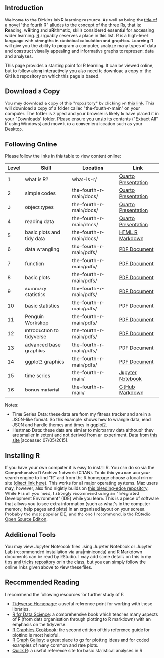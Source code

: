 ## Introduction
Welcome to the Dickins lab R learning resource. As well as being the [title of a novel](https://en.wikipedia.org/wiki/The_Fourth_%22R%22) "the fourth R" alludes to the concept of the three Rs, that is: **R**eading, w**R**iting and a**R**ithmetic, skills considered essential for accessing wider learning. [R](https://www.r-project.org) arguably deserves a place in this list. R is a high-level language with strengths in statistical calculation and graphics. Learning R will give you the ability to program a computer, analyze many types of data and construct visually appealing and informative graphs to represent data and analyses.

This page provides a starting point for R learning. It can be viewed online, but to follow along interactively you also need to download a copy of the GitHub repository on which this page is based.

## Download a Copy
You may download a copy of this "repository" by clicking on [this link](https://github.com/tethig/the-fourth-r/archive/refs/heads/main.zip). This will download a copy of a folder called "the-fourth-r-main" on your computer. The folder is zipped and your browser is likely to have placed it in your "Downloads" folder. Please ensure you unzip its contents ("Extract All" if using Windows) and move it to a convenient location such as your Desktop.

## Following Online
Please follow the links in this table to view content online:

| Level  | Skill                     | Location                | Link                                                                                   |
|--------|---------------------------|-------------------------|----------------------------------------------------------------------------------------|
| 1      | what is R?                | what-is-r/              | [Quarto Presentation](https://bendickins.net/what-is-r/)                               |
| 2      | simple codes              | the-fourth-r-main/docs/ | [Quarto Presentation](simple-codes.html)                                               |
| 3      | object types              | the-fourth-r-main/docs/ | [Quarto Presentation](object-types.html)                                               |
| 4      | reading data              | the-fourth-r-main/docs/ | [Quarto Presentation](reading-data.html)                                               |
| 5      | basic plots and tidy data | the-fourth-r-main/docs/ | [HTML R Markdown](scatter-plots.html)                                                  |
| 6      | data wrangling            | the-fourth-r-main/pdfs/ | [PDF Document](pdfs/4-data-wrangling.pdf)                                           |
| 7      | function                  | the-fourth-r-main/pdfs/ | [PDF Document](pdfs/5-functions.pdf)                                                |
| 8      | basic plots               | the-fourth-r-main/pdfs/ | [PDF Document](pdfs/6-basic-plots.pdf)                                              |
| 9      | summary statistics        | the-fourth-r-main/pdfs/ | [PDF Document](pdfs/7-summary-statistics.pdf)                                       |
| 10     | basic statistics          | the-fourth-r-main/pdfs/ | [PDF Document](pdfs/8-basic-statistics.pdf)                                         |
| 11     | Penguin Workshop          | the-fourth-r-main/pdfs/ | [PDF Document](/blob/main/pdfs/PenguinsWorkshop.pdf)                                 |
| 12     | introduction to tidyverse | the-fourth-r-main/pdfs/ | [PDF Document](pdfs/9-tidyverse-introduction.pdf)                                   |
| 13     | advanced base graphics    | the-fourth-r-main/pdfs/ | [PDF Document](pdfs/10-advanced-base-graphics.pdf)                                  |
| 14     | ggplot2 graphics          | the-fourth-r-main/pdfs/ | [PDF Document](pdfs/11-ggplot2-graphics.pdf)                                        |
| 15     | time series               | the-fourth-r-main/      | [Jupyter Notebook](https://github.com/tethig/the-fourth-r/blob/main/time-series.ipynb) |
| 16     | bonus material            | the-fourth-r-main/      | [GitHub Markdown](https://github.com/tethig/the-fourth-r/blob/main/bonus-material.md)  |

Notes:
- Time Series Data: these data are from my fitness tracker and are in a JSON-like format. So this example, shows how to wrangle data, read JSON and handle themes and times in ggplot2.
- Heatmap Data: these data are similar to microarray data although they are smaller in extent and not derived from an experiment. Data from [this site](http://www.sbeams.org/sample_data/) [accessed 07/05/2015].

## Installing R
If you have your own computer it is easy to install R. You can do so via the Comprehensive R Archive Network (CRAN). To do this you can use your search engine to find "R" and from the R homepage choose a local mirror site ([direct link here](https://cran.r-project.org/mirrors.html)). This works for all major operating systems. Mac users may, however, also find nightly builds on [this bleeding-edge repository](https://mac.r-project.org). While R is all you need, I strongly recommend using an "Integrated Development Environment" (IDE) while you learn. This is a piece of software that allows you to see extra information (such as what's in the computer memory, help pages and plots) in an organised layout on your screen. Probably the most popular IDE, and the one I recommend, is the [RStudio Open Source Edition](https://www.rstudio.com/products/rstudio/download/).

## Additional Tools
You may view Jupyter Notebook files using Jupyter Notebook or Jupyter Lab (recommended installation via ana|miniconda) and R Markdown documents can be read by RStudio. I may add some details on this in my [tips and tricks repository](https://github.com/tethig/turbo-spoon) or in the class, but you can simply follow the online links given above to view these files.

## Recommended Reading
I recommend the following resources for further study of R:
- [Tidyverse Homepage](https://www.tidyverse.org): a useful reference point for working with these libraries.
- [R for Data Science](https://r4ds.had.co.nz): a comprehensive book which teaches many aspects of R (from data organisation through plotting to R markdown) with an emphasis on the tidyverse.
- [R Graphics Cookbook](https://r-graphics.org): the second edition of this reference guide for plotting is most helpful.
- [R Graph Gallery](https://www.r-graph-gallery.com): a great place to go for plotting ideas and for coded examples of many common and rare plots.
- [Quick R](https://www.statmethods.net/): a useful reference site for basic statistical analyses in R
